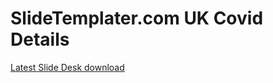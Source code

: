 # SlideTemplater.com UK Covid Details

[Latest Slide Desk download](https://github.com/evolvedlight/uk_covid_slides/raw/main/CovidData.pptx)